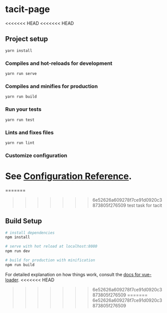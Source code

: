 # tacit-page

<<<<<<< HEAD
<<<<<<< HEAD
## Project setup
```
yarn install
```

### Compiles and hot-reloads for development
```
yarn run serve
```

### Compiles and minifies for production
```
yarn run build
```

### Run your tests
```
yarn run test
```

### Lints and fixes files
```
yarn run lint
```

### Customize configuration
See [Configuration Reference](https://cli.vuejs.org/config/).
=======
=======
>>>>>>> 6e52626a609278f7ce91d0920c3873805f276509
> test task for tacit

## Build Setup

``` bash
# install dependencies
npm install

# serve with hot reload at localhost:8080
npm run dev

# build for production with minification
npm run build
```

For detailed explanation on how things work, consult the [docs for vue-loader](http://vuejs.github.io/vue-loader).
<<<<<<< HEAD
>>>>>>> 6e52626a609278f7ce91d0920c3873805f276509
=======
>>>>>>> 6e52626a609278f7ce91d0920c3873805f276509
